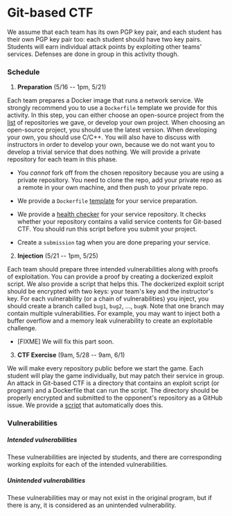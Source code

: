 # Git-based CTF

We assume that each team has its own PGP key pair, and each student has their
own PGP key pair too: each student should have two key pairs. Students will earn
individual attack points by exploiting other teams' services. Defenses are done
in group in this activity though.

### Schedule

1. **Preparation** (5/16 -- 1pm, 5/21)

Each team prepares a Docker image that runs a network service. We strongly
recommend you to use a `Dockerfile` template we provide for this activity. In
this step, you can either choose an open-source project from the [list](List.md)
of repositories we gave, or develop your own project. When choosing an
open-source project, you should use the latest version. When developing your
own, you should use C/C++. You will also have to discuss with instructors in
order to develop your own, because we do not want you to develop a trivial
service that does nothing. We will provide a private repository for each team in
this phase.

   - You *cannot* fork off from the chosen repository because you are using a
     private repository. You need to clone the repo, add your private repo as a
     remote in your own machine, and then push to your private repo.

   - We provide a `Dockerfile`
     [template](https://github.com/KAIST-IS521/2018s-gitctf-script/tree/master/service_template)
     for your service preparation.

   - We provide a [health
     checker](https://github.com/KAIST-IS521/2018s-gitctf-script/tree/master/health_check)
     for your service repository. It checks whether your repository contains a
     valid service contents for Git-based CTF. You should run this script before
     you submit your project.

   - Create a `submission` tag when you are done preparing your service.

2. **Injection** (5/21 -- 1pm, 5/25)

Each team should prepare three intended vulnerabilities along with proofs of
exploitation. You can provide a proof by creating a dockerized exploit script.
We also provide a script that helps this. The dockerized exploit script should
be encrypted with two keys: your team's key and the instructor's key. For each
vulnerability (or a chain of vulnerabilities) you inject, you should create a
branch called `bug1`, `bug2`, ..., `bugN`. Note that one branch may contain
multiple vulnerabilities. For example, you may want to inject both a buffer
overflow and a memory leak vulnerability to create an exploitable challenge.

   - [FIXME] We will fix this part soon.

3. **CTF Exercise** (9am, 5/28 -- 9am, 6/1)

We will make every repository public before we start the game. Each student will
play the game individually, but may patch their service in group. An attack in
Git-based CTF is a directory that contains an exploit script (or program) and a
Dockerfile that can run the script. The directory should be properly encrypted
and submitted to the opponent's repository as a GitHub issue. We provide a
[script](FIXME) that automatically does this.

### Vulnerabilities

##### Intended vulnerabilities

These vulnerabilities are injected by students, and there are corresponding
working exploits for each of the intended vulnerabilities.

##### Unintended vulnerabilities

These vulnerabilities may or may not exist in the original program, but if there
is any, it is considered as an unintended vulnerability.
